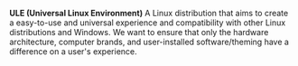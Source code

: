 **ULE (Universal Linux Environment)** A Linux distribution that aims to create a easy-to-use and universal experience and compatibility with other Linux distributions and Windows. We want to ensure that only the hardware architecture, computer brands, and user-installed software/theming have a difference on a user's experience.
